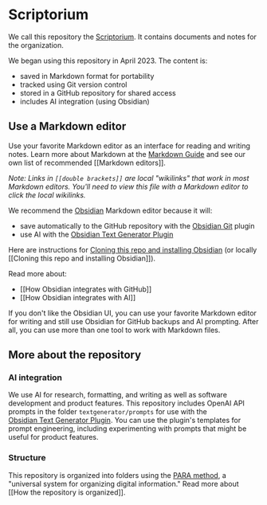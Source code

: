 # Scriptorium

We call this repository the [Scriptorium](https://g.co/kgs/Va839H). It contains documents and notes for the organization.

We began using this repository in April 2023. The content is:

- saved in Markdown format for portability
- tracked using Git version control
- stored in a GitHub repository for shared access
- includes AI integration (using Obsidian)

## Use a Markdown editor

Use your favorite Markdown editor as an interface for reading and writing notes. Learn more about Markdown at the [Markdown Guide](https://www.markdownguide.org/) and see our own list of recommended [[Markdown editors]].

*Note: Links in `[[double brackets]]` are local "wikilinks" that work in most Markdown editors. You'll need to view this file with a Markdown editor to click the local wikilinks.*

We recommend the [Obsidian](https://obsidian.md/) Markdown editor because it will:

- save automatically to the GitHub repository with the [Obsidian Git](https://github.com/denolehov/obsidian-git) plugin 
- use AI with the [Obsidian Text Generator Plugin](https://github.com/nhaouari/obsidian-textgenerator-plugin) 

Here are instructions for [Cloning this repo and installing Obsidian](https://github.com/greater-agency/greater-scriptorium/blob/main/Resources/Note-taking/Obsidian/Cloning%20this%20repo%20and%20installing%20Obsidian.md) (or locally [[Cloning this repo and installing Obsidian]]).

Read more about:
- [[How Obsidian integrates with GitHub]]
- [[How Obsidian integrates with AI]]

If you don't like the Obsidian UI, you can use your favorite Markdown editor for writing and still use Obsidian for GitHub backups and AI prompting. After all, you can use more than one tool to work with Markdown files.

## More about the repository

### AI integration

We use AI for research, formatting, and writing as well as software development and product features. This repository includes OpenAI API prompts in the folder `textgenerator/prompts` for use with the [Obsidian Text Generator Plugin](https://github.com/nhaouari/obsidian-textgenerator-plugin).  You can use the plugin's templates for prompt engineering, including experimenting with prompts that might be useful for product features.

### Structure

This repository is organized into folders using the [PARA method](https://fortelabs.com/blog/para/), a "universal system for organizing digital information." Read more about [[How the repository is organized]].

